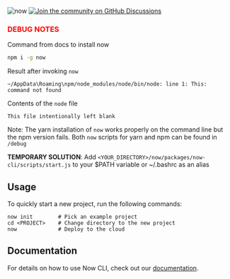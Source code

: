 ![now](https://assets.zeit.co/image/upload/v1581518533/repositories/now-cli/v4.png)
[![Join the community on GitHub Discussions](https://badgen.net/badge/join%20the%20discussion/on%20github/black?icon=github)](https://github.com/zeit/now/discussions)

### <span style="color:red"> DEBUG NOTES </span>

Command from docs to install now

```sh
npm i -g now
```

Result after invoking `now`

```
~/AppData\Roaming\npm/node_modules/node/bin/node: line 1: This: command not found
```

Contents of the `node` file

```
This file intentionally left blank
```

Note: The yarn installation of `now` works properly on the command line but the npm version fails. Both `now` scripts for yarn and npm can be found in `/debug`

**TEMPORARY SOLUTION**: Add `<YOUR_DIRECTORY>/now/packages/now-cli/scripts/start.js` to your \$PATH variable or ~/.bashrc as an alias

## Usage

To quickly start a new project, run the following commands:

```
now init        # Pick an example project
cd <PROJECT>    # Change directory to the new project
now             # Deploy to the cloud
```

## Documentation

For details on how to use Now CLI, check out our [documentation](https://vercel.com/docs).
